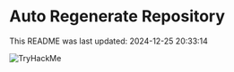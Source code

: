 # Auto Regenerate Repository

This README was last updated: 2024-12-25 20:33:14

 ![TryHackMe](https://tryhackme.com/badge/533634)